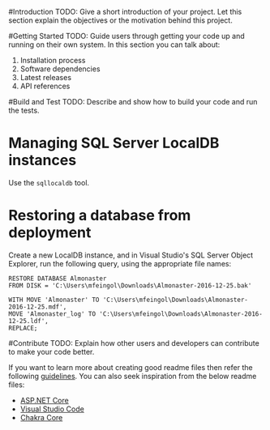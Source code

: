 #Introduction
TODO: Give a short introduction of your project. Let this section explain the objectives or the motivation behind this project. 

#Getting Started
TODO: Guide users through getting your code up and running on their own system. In this section you can talk about:
1.	Installation process
2.	Software dependencies
3.	Latest releases
4.	API references

#Build and Test
TODO: Describe and show how to build your code and run the tests. 


# Managing SQL Server LocalDB instances

Use the `sqllocaldb` tool.

# Restoring a database from deployment

Create a new LocalDB instance, and in Visual Studio's SQL Server Object Explorer, run the following query, using the appropriate file names:

```
RESTORE DATABASE Almonaster
FROM DISK = 'C:\Users\mfeingol\Downloads\Almonaster-2016-12-25.bak'

WITH MOVE 'Almonaster' TO 'C:\Users\mfeingol\Downloads\Almonaster-2016-12-25.mdf',
MOVE 'Almonaster_log' TO 'C:\Users\mfeingol\Downloads\Almonaster-2016-12-25.ldf',
REPLACE;
```

#Contribute
TODO: Explain how other users and developers can contribute to make your code better. 

If you want to learn more about creating good readme files then refer the following [guidelines](https://www.visualstudio.com/en-us/docs/git/create-a-readme). You can also seek inspiration from the below readme files:
- [ASP.NET Core](https://github.com/aspnet/Home)
- [Visual Studio Code](https://github.com/Microsoft/vscode)
- [Chakra Core](https://github.com/Microsoft/ChakraCore)
